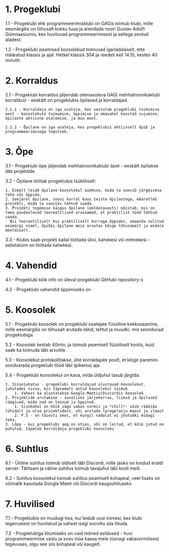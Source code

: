 # 1. Progeklubi

1.1 - Progeklubi ehk programmeerimisklubi on GAGis toimub klubi, mille eesmärgiks on tõhusalt kokku tuua ja arendada noori Gustav Adolfi Gümnaasiumis, kes huvituvad programmeerimisest ja sellega seotud aladest.

1.2 - Progeklubi peamised koosolekud toimuvad iganädalaselt, ette määratud klassis ja ajal. Hetkel klassis 304 ja reedeti kell 14.10, kestes 40 minutit.

# 2. Korraldus

2.1 - Progeklubi korraldus jäljendab olemasoleva GAGi mehhatroonikaklubi korraldust - eeskätt on progeklubis õpilased ja korraldajad.

    2.1.1 - Korraldaja on iga osaleja, kes vastutab progeklubi toimimise eest - koosolekute toimumine, õppimise ja omavahel koostöö sujumine, õpilaste aktiivne osalemise, ja muu eest.

    2.1.2 - Õpilane on iga osaleja, kes progeklubis aktiivselt õpib ja programmeerimisega tegutseb.

# 3. Õpe

3.1 - Progeklubi õpe jäljendab mehhatroonikaklubi õpet - eeskätt õpitakse läbi projektide

3.2 - Õpilane töötab progeklubis tsükliliselt:

    1. Esmalt leiab õpilane koosolekul aimduse, mida ta soovib järgmisena teha või õppida. 
    2. Seejärel õpilane, soovi korral koos teiste õpilastega, määratleb projekti, mida ta sooviks tehtud saada. 
    3. Projekti tegemise käigus õpilane (eeldatavasti) mõistab, mis on tema puuduolevad teoreetilised arusaamad, et praktilist tööd tehtud saada.
    - Nii teoreetiliselt kui praktiliselt korraga õppides, omaenda valitud eesmärgi nimel, õpibki õpilane meie arvates kõige tõhusamalt ja endale meeldivalt.

3.3 - Klubis saab projekti kallal töötada üksi, kahekesi või mitmekesi - eelistatuim on töötada kahekesi.

# 4. Vahendid

4.1 - Progeklubi kõik info on üleval progeklubi GitHubi *repository-s*

4.2 - Progeklubi vahendid õppimiseks on 

# 5. Koosolek

5.1 - Progeklubi koosolek on progeklubi osalejate füüsiline kokkusaamine, mille eesmärgiks on tõhusalt arutada ideid, tehtut ja muudki, mis seonduvad progeklubiga.

5.2 - Koosolek kestab 40min, ja toimub peamiselt füüsiliselt koolis, kuid saab ka toimuda läbi arvutite.

5.3 - Koosolekut protokollitakse, ühe korraldajate poolt, et kõige paremini soodustada progeklubi tööd läbi (pikema) aja.

5.4 - Progeklubi koosolekul on kava, mida üldjuhul tasub järgida:

    1. Sissejuhatus - progeklubi korraldajad alustavad koosolekut, juhatades sisse, mis täpsemalt antud koosolekul toimub
        1. Vahest ka alustatakse Google Meetis/Discordis koosolek
    2. Projektide arutamine - suvalises järjekorras, tiimid ja õpilased räägivad, mida nad on teinud ja õppinud.
        1. Siinkohal on kõik väga vabas vormis ja *chill*- võib rääkida lühidalt ja otse projektidest, või arutada (proge)asju maast ja ilmast
        2. P.S - on täiesti okei, et mingil nädalal ei jõutudki midagi teha.
    3. Lõpp - kui progeklubi aeg on otsas, või on leitud, et kõik jutud on puhutud, lõpetab korraldaja progeklubi koosoleku

# 6. Suhtlus

6.1 - Üldine suhtlus toimub üldiselt läbi Discordi, mille jaoks on loodud eraldi server. Tähtsam ja väline suhtlus toimub tavajuhul läbi kooli meili.

6.2 - Suhtlus koosolekul toimub suhtlus peamiselt kohapeal, veel lisaks on võimalik kasutada Google Meeti või Discordi kaugsuhtluseks 

# 7. Huvilised

7.1 - Progeklubis on muidugi hea, kui leidub uusi inimesi, kes klubi tegevustest on huvitatud ja vahest isegi sooviks siia liituda.

7.2 - Progeklubiga liitumiseks on vaid mõned eeldused - huvi programmeerimise vastu ja soov lüüa kaasa meie (üsnagi vabavormilises) tegevuses, olgu see siis kohapeal või kaugelt.
